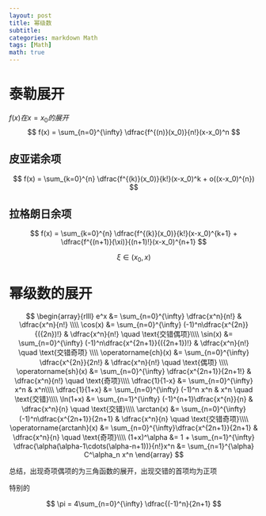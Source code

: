 ```yaml
---
layout: post
title: 幂级数
subtitle: 
categories: markdown Math
tags: [Math]
math: true
--- 
```


# 泰勒展开
$f(x) 在 x = x_0 的展开$
$$
f(x) = \sum_{n=0}^{\infty} \dfrac{f^{(n)}(x_0)}{n!}(x-x_0)^n
$$

## 皮亚诺余项

$$
f(x) = \sum_{k=0}^{n} \dfrac{f^{(k)}(x_0)}{k!}(x-x_0)^k + o((x-x_0)^{n})
$$

## 拉格朗日余项

$$
f(x) = \sum_{k=0}^{n} \dfrac{f^{(k)}(x_0)}{k!}(x-x_0)^{k+1} + \dfrac{f^{(n+1)}(\xi)}{(n+1)!}(x-x_0)^{n+1}
$$

$$
\xi \in (x_0, x)
$$
 
 # 幂级数的展开


$$
\begin{array}{rlll}
    e^x 
    &= \sum_{n=0}^{\infty} \dfrac{x^n}{n!} 
    & \dfrac{x^n}{n!} \\\\
    \cos(x) 
    &= \sum_{n=0}^{\infty} (-1)^n\dfrac{x^{2n}}{({2n})!} 
    & \dfrac{x^n}{n!} \quad \text{交错偶项}\\\\
    \sin(x) 
    &= \sum_{n=0}^{\infty} (-1)^n\dfrac{x^{2n+1}}{({2n+1})!} 
    & \dfrac{x^n}{n!} \quad \text{交错奇项} \\\\
    \operatorname{ch}(x)
    &= \sum_{n=0}^{\infty} \dfrac{x^{2n}}{2n!}
    & \dfrac{x^n}{n!} \quad \text{偶项} \\\\
    \operatorname{sh}(x)
    &= \sum_{n=0}^{\infty} \dfrac{x^{2n+1}}{2n+1!}
    & \dfrac{x^n}{n!} \quad \text{奇项}\\\\
    \dfrac{1}{1-x} 
    &= \sum_{n=0}^{\infty} x^n
    & x^n\\\\
    \dfrac{1}{1+x} 
    &= \sum_{n=0}^{\infty} (-1)^n x^n
    & x^n \quad \text{交错}\\\\
    \ln(1+x) 
    &= \sum_{n=1}^{\infty} (-1)^{n+1}\dfrac{x^{n}}{n}
    & \dfrac{x^n}{n} \quad \text{交错}\\\\
    \arctan(x)
    &= \sum_{n=0}^{\infty} (-1)^n\dfrac{x^{2n+1}}{2n+1}
    & \dfrac{x^n}{n} \quad \text{交错奇项}\\\\
    \operatorname{arctanh}(x)
    &= \sum_{n=0}^{\infty}\dfrac{x^{2n+1}}{2n+1}
    & \dfrac{x^n}{n} \quad \text{奇项}\\\\
    (1+x)^\alpha 
    &= 1 + \sum_{n=1}^{\infty} \dfrac{\alpha(\alpha-1\cdots(\alpha-n+1))}{n!}x^n
    &= \sum_{n=1}^{\alpha} C^\alpha_n x^n
\end{array}
$$

总结，出现奇项偶项的为三角函数的展开，出现交错的首项均为正项

特别的

$$
\pi = 4\sum_{n=0}^{\infty} \dfrac{(-1)^n}{2n+1}
$$
